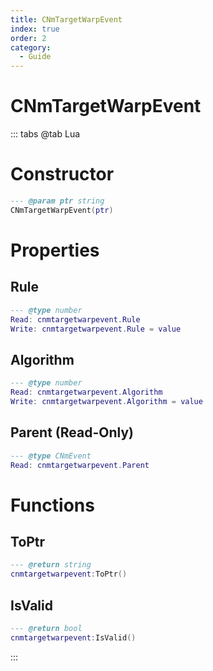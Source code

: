 ```yaml
---
title: CNmTargetWarpEvent
index: true
order: 2
category:
  - Guide
---
```


# CNmTargetWarpEvent

::: tabs
@tab Lua
# Constructor
```lua
--- @param ptr string
CNmTargetWarpEvent(ptr)
```
# Properties
## Rule 
```lua
--- @type number
Read: cnmtargetwarpevent.Rule
Write: cnmtargetwarpevent.Rule = value
```
## Algorithm 
```lua
--- @type number
Read: cnmtargetwarpevent.Algorithm
Write: cnmtargetwarpevent.Algorithm = value
```
## Parent (Read-Only)
```lua
--- @type CNmEvent
Read: cnmtargetwarpevent.Parent
```
# Functions
## ToPtr
```lua
--- @return string
cnmtargetwarpevent:ToPtr()
```
## IsValid
```lua
--- @return bool
cnmtargetwarpevent:IsValid()
```

:::